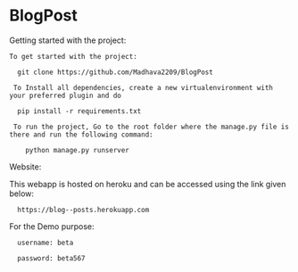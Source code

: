 # BlogPost

Getting started with the project:

    To get started with the project:
    
      git clone https://github.com/Madhava2209/BlogPost
     
     To Install all dependencies, create a new virtualenvironment with your preferred plugin and do
     
      pip install -r requirements.txt
      
     To run the project, Go to the root folder where the manage.py file is there and run the following command:
     
        python manage.py runserver
        
Website:

  This webapp is hosted on heroku and can be accessed using the link given below:
  
      https://blog--posts.herokuapp.com
      
  For the Demo purpose:
  
      username: beta
      
      password: beta567
